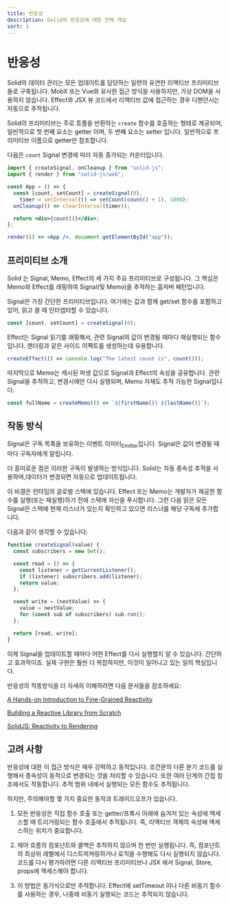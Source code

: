 ```yaml
---
title: 반응성
description: Solid의 반응성에 대한 전체 개요
sort: 1
---
```


# 반응성

Solid의 데이터 관리는 모든 업데이트를 담당하는 일련의 유연한 리액티브 프리미티브들로 구축됩니다. MobX 또는 Vue와 유사한 접근 방식을 사용하지만, 가상 DOM을 사용하지 않습니다. Effect와 JSX 뷰 코드에서 리액티브 값에 접근하는 경우 디펜던시는 자동으로 추적됩니다.

Solid의 프리미티브는 주로 튜플을 반환하는 `create` 함수를 호출하는 형태로 제공되며, 일반적으로 첫 번째 요소는 getter 이며, 두 번째 요소는 setter 입니다. 일반적으로 프리미티브 이름으로 getter만 참조합니다.

다음은 `count` Signal 변경에 따라 자동 증가되는 카운터입니다.

```jsx
import { createSignal, onCleanup } from "solid-js";
import { render } from "solid-js/web";

const App = () => {
  const [count, setCount] = createSignal(0),
    timer = setInterval(() => setCount(count() + 1), 1000);
  onCleanup(() => clearInterval(timer));

  return <div>{count()}</div>;
};

render(() => <App />, document.getElementById("app"));
```

## 프리미티브 소개

Solid 는 Signal, Memo, Effect의 세 가지 주요 프리미티브로 구성됩니다. 그 핵심은 Memo와 Effect를 래핑하여 Signal(및 Memo)을 추적하는 옵저버 패턴입니다.

Signal은 가장 간단한 프리미티브입니다. 여기에는 값과 함께 get/set 함수를 포함하고 있어, 읽고 쓸 때 인터셉터할 수 있습니다.

```js
const [count, setCount] = createSignal(0);
```

Effect는 Signal 읽기를 래핑해서, 관련 Signal의 값이 변경될 때마다 재실행되는 함수입니다. 렌더링과 같은 사이드 이펙트를 생성하는데 유용합니다.
 
```js
createEffect(() => console.log("The latest count is", count()));
```

마지막으로 Memo는 캐시된 파생 값으로 Signal과 Effect의 속성을 공유합니다. 관련 Signal을 추적하고, 변경시에만 다시 실행되며, Memo 자체도 추적 가능한 Signal입니다.

```js
const fullName = createMemo(() => `${firstName()} ${lastName()}`);
```

## 작동 방식

Signal은 구독 목록을 보유하는 이벤트 이미터<sub>Emitter</sub>입니다. Signal은 값이 변경될 때마다 구독자에게 알립니다.

더 흥미로운 점은 이러한 구독이 발생하는 방식입니다. Solid는 자동 종속성 추적을 사용하며,데이터가 변경되면 자동으로 업데이트됩니다.

이 비결은 런타임의 글로벌 스택에 있습니다. Effect 또는 Memo는 개발자가 제공한 함수를 실행(또는 재실행)하기 전에 스택에 자신을 푸시합니다. 그런 다음 읽은 모든 Signal은 스택에 현재 리스너가 있는지 확인하고 있으면 리스너를 해당 구독에 추가합니다.

다음과 같이 생각할 수 있습니다:

```js
function createSignal(value) {
  const subscribers = new Set();

  const read = () => {
    const listener = getCurrentListener();
    if (listener) subscribers.add(listener);
    return value;
  };

  const write = (nextValue) => {
    value = nextValue;
    for (const sub of subscribers) sub.run();
  };

  return [read, write];
}
```

이제 Signal을 업데이트할 때마다 어떤 Effect를 다시 실행할지 알 수 있습니다. 간단하고 효과적이죠. 실제 구현은 훨씬 더 복잡하지만, 이것이 일어나고 있는 일의 핵심입니다.

반응성의 작동방식을 더 자세히 이해하려면 다음 문서들을 참조하세요:

[A Hands-on Introduction to Fine-Grained Reactivity](https://dev.to/ryansolid/a-hands-on-introduction-to-fine-grained-reactivity-3ndf)

[Building a Reactive Library from Scratch](https://dev.to/ryansolid/building-a-reactive-library-from-scratch-1i0p)

[SolidJS: Reactivity to Rendering](https://indepth.dev/posts/1289/solidjs-reactivity-to-rendering)

## 고려 사항

반응성에 대한 이 접근 방식은 매우 강력하고 동적입니다. 조건문의 다른 분기 코드를 실행해서 종속성이 동적으로 변경되는 것을 처리할 수 있습니다. 또한 여러 단계의 간접 참조에서도 작동합니다. 추적 범위 내에서 실행되는 모든 함수도 추적됩니다.

하지만, 주의해야할 몇 가지 중요한 동작과 트레이드오프가 있습니다.

1. 모든 반응성은 직접 함수 호출 또는 getter/프록시 아래에 숨겨저 있는 속성에 액세스할 때 트리거링되는 함수 호출에서 추적됩니다. 즉, 리액티브 객체의 속성에 액세스하는 위치가 중요합니다.

2. 제어 흐름의 컴포넌트와 콜백은 추적하지 않으며 한 번만 실행됩니다. 즉, 컴포넌트의 최상위 레벨에서 디스트럭쳐링하거나 로직을 수행해도 다시 실행되지 않습니다. 코드를 다시 평가하려면 다른 리액티브 프리미티브나 JSX 에서 Signal, Store, props에 액세스해야 합니다.

3. 이 방법은 동기식으로만 추적합니다. Effect에 setTimeout 이나 다른 비동기 함수를 사용하는 경우, 나중에 비동기 실행되는 코드는 추적되지 않습니다.
